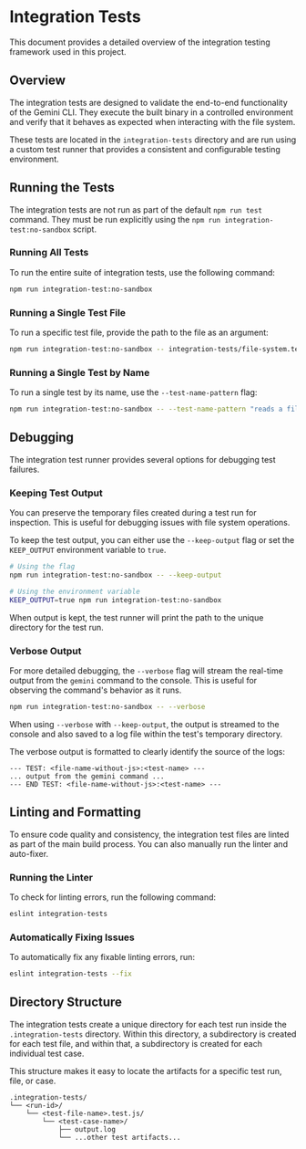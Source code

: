 # Integration Tests

This document provides a detailed overview of the integration testing framework used in this project.

## Overview

The integration tests are designed to validate the end-to-end functionality of the Gemini CLI. They execute the built binary in a controlled environment and verify that it behaves as expected when interacting with the file system.

These tests are located in the `integration-tests` directory and are run using a custom test runner that provides a consistent and configurable testing environment.

## Running the Tests

The integration tests are not run as part of the default `npm run test` command. They must be run explicitly using the `npm run integration-test:no-sandbox` script.

### Running All Tests

To run the entire suite of integration tests, use the following command:

```bash
npm run integration-test:no-sandbox
```

### Running a Single Test File

To run a specific test file, provide the path to the file as an argument:

```bash
npm run integration-test:no-sandbox -- integration-tests/file-system.test.js
```

### Running a Single Test by Name

To run a single test by its name, use the `--test-name-pattern` flag:

```bash
npm run integration-test:no-sandbox -- --test-name-pattern "reads a file"
```

## Debugging

The integration test runner provides several options for debugging test failures.

### Keeping Test Output

You can preserve the temporary files created during a test run for inspection. This is useful for debugging issues with file system operations.

To keep the test output, you can either use the `--keep-output` flag or set the `KEEP_OUTPUT` environment variable to `true`.

```bash
# Using the flag
npm run integration-test:no-sandbox -- --keep-output

# Using the environment variable
KEEP_OUTPUT=true npm run integration-test:no-sandbox
```

When output is kept, the test runner will print the path to the unique directory for the test run.

### Verbose Output

For more detailed debugging, the `--verbose` flag will stream the real-time output from the `gemini` command to the console. This is useful for observing the command's behavior as it runs.

```bash
npm run integration-test:no-sandbox -- --verbose
```

When using `--verbose` with `--keep-output`, the output is streamed to the console and also saved to a log file within the test's temporary directory.

The verbose output is formatted to clearly identify the source of the logs:

```
--- TEST: <file-name-without-js>:<test-name> ---
... output from the gemini command ...
--- END TEST: <file-name-without-js>:<test-name> ---
```

## Linting and Formatting

To ensure code quality and consistency, the integration test files are linted as part of the main build process. You can also manually run the linter and auto-fixer.

### Running the Linter

To check for linting errors, run the following command:

```bash
eslint integration-tests
```

### Automatically Fixing Issues

To automatically fix any fixable linting errors, run:

```bash
eslint integration-tests --fix
```

## Directory Structure

The integration tests create a unique directory for each test run inside the `.integration-tests` directory. Within this directory, a subdirectory is created for each test file, and within that, a subdirectory is created for each individual test case.

This structure makes it easy to locate the artifacts for a specific test run, file, or case.

```
.integration-tests/
└── <run-id>/
    └── <test-file-name>.test.js/
        └── <test-case-name>/
            ├── output.log
            └── ...other test artifacts...
```
